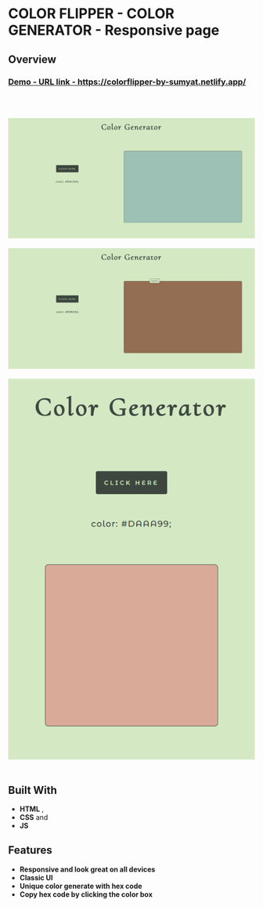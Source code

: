 # COLOR FLIPPER - COLOR GENERATOR - Responsive page

## Overview

  <h3>
    <a href="https://colorflipper-by-sumyat.netlify.app/">
      Demo - URL link - https://colorflipper-by-sumyat.netlify.app/
    </a>
  </h3>

<br/>
<br/>

![](Demo/large-screen.png)
<br/>
<br/>
![](Demo/large-screen-copy.png)
<br/>
<br/>
![](Demo/small-screen.png)
<br/>
<br/>

## Built With

- **HTML** ,
- **CSS** and
- **JS**

## Features

- **Responsive and look great on all devices**
- **Classic UI**
- **Unique color generate with hex code**
- **Copy hex code by clicking the color box**
